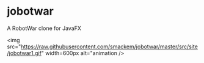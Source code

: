 # jobotwar
A RobotWar clone for JavaFX

<img src="https://raw.githubusercontent.com/smackem/jobotwar/master/src/site/jobotwar1.gif" width=600px alt="animation />
